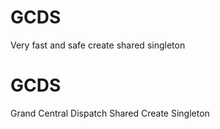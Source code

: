 # GCDS
Very fast and safe create shared singleton

GCDS
==============================================
Grand Central Dispatch Shared Create Singleton

